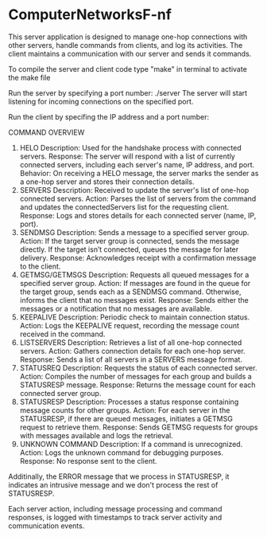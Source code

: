 # ComputerNetworksF-nf

This server application is designed to manage one-hop connections with other servers, handle commands from clients, and log its activities. The client maintains a communication with our server and sends it commands.

To compile the server and client code type "make" in terminal to activate the make file

Run the server by specifying a port number:
./server <port>
The server will start listening for incoming connections on the specified port.

Run the client by specifing the IP address and a port number:


COMMAND OVERVIEW

1. HELO
Description: Used for the handshake process with connected servers.
Response: The server will respond with a list of currently connected servers, including each server's name, IP address, and port.
Behavior: On receiving a HELO message, the server marks the sender as a one-hop server and stores their connection details.
2. SERVERS
Description: Received to update the server's list of one-hop connected servers.
Action: Parses the list of servers from the command and updates the connectedServers list for the requesting client.
Response: Logs and stores details for each connected server (name, IP, port).
3. SENDMSG
Description: Sends a message to a specified server group.
Action: If the target server group is connected, sends the message directly. If the target isn’t connected, queues the message for later delivery.
Response: Acknowledges receipt with a confirmation message to the client.
4. GETMSG/GETMSGS
Description: Requests all queued messages for a specified server group.
Action: If messages are found in the queue for the target group, sends each as a SENDMSG command. Otherwise, informs the client that no messages exist.
Response: Sends either the messages or a notification that no messages are available.
5. KEEPALIVE
Description: Periodic check to maintain connection status.
Action: Logs the KEEPALIVE request, recording the message count received in the command.
6. LISTSERVERS
Description: Retrieves a list of all one-hop connected servers.
Action: Gathers connection details for each one-hop server.
Response: Sends a list of all servers in a SERVERS message format.
7. STATUSREQ
Description: Requests the status of each connected server.
Action: Compiles the number of messages for each group and builds a STATUSRESP message.
Response: Returns the message count for each connected server group.
8. STATUSRESP
Description: Processes a status response containing message counts for other groups.
Action: For each server in the STATUSRESP, if there are queued messages, initiates a GETMSG request to retrieve them.
Response: Sends GETMSG requests for groups with messages available and logs the retrieval.
9. UNKNOWN COMMAND
Description: If a command is unrecognized.
Action: Logs the unknown command for debugging purposes.
Response: No response sent to the client.

Additinally, the ERROR message that we process in STATUSRESP, it indicates an intrusive message and we don't process the rest of STATUSRESP.

Each server action, including message processing and command responses, is logged with timestamps to track server activity and communication events.
